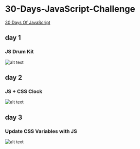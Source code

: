 # 30-Days-JavaScript-Challenge

[30 Days Of JavaScript](https://javascript30.com/)

## day 1

### JS Drum Kit

![alt text](./01-JS-Drum-Kit/screen01.gif)

## day 2

### JS + CSS Clock

![alt text](./02-JS-CSS-Clock/screen02.gif)

## day 3

### Update CSS Variables with JS

![alt text](./03-CSS-Variables/screen03.gif)
